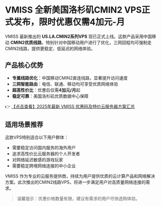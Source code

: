 # VMISS 全新美国洛杉矶CMIN2 VPS正式发布，限时优惠仅需4加元-月

VMISS 最新推出的 **US.LA.CMIN2系列VPS** 现已正式上线。这款产品采用中国移动 **CMIN2优质线路**，特别针对中国移动用户进行了优化，三网回程均可强制走CMIN2线路，提供更稳定、低延迟的网络体验。

## 产品核心优势

- **专属线路优化**：中国移动CMIN2直连线路，显著提升访问速度
- **三网智能路由**：电信、联通、移动均可享受优质网络体验
- **超高性价比**：优惠后仅需**4加元/月**起
- **稳定可靠**：美国洛杉矶优质数据中心保障

👉 [【点击查看】2025年最新 VMISS 优惠码及特价云服务器方案汇总](https://bit.ly/Vmiss)

## 适用场景推荐

这款VPS特别适合以下用户群体：
- 需要稳定访问国内服务的海外用户
- 追求高性价比云服务器的个人开发者
- 对网络延迟敏感的游戏玩家
- 需要稳定跨境网络连接的中小企业

VMISS 作为专业的云服务提供商，持续为用户提供优质的云计算产品和网络解决方案。此次推出的CMIN2线路VPS，将进一步满足用户对高质量网络连接的需求。

> 温馨提示：优惠价格数量有限，建议有需求的用户尽快选购体验。